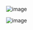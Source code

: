 ![image](https://github.com/user-attachments/assets/2dcd0bc9-2fb5-4413-af02-8bbd3ee688e9)

![image](https://github.com/user-attachments/assets/1c1b7cc2-26cd-4521-9049-5ca436ae57e3)
